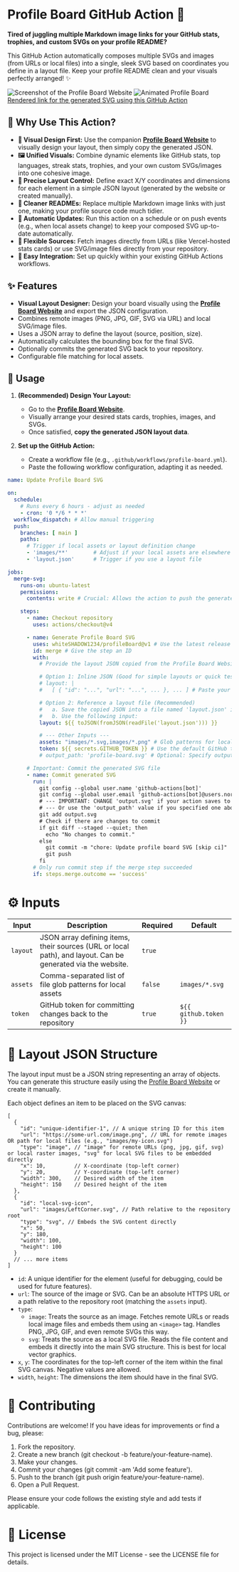 # Profile Board GitHub Action 🧩


**Tired of juggling multiple Markdown image links for your GitHub stats, trophies, and custom SVGs on your profile README?**

This GitHub Action automatically composes multiple SVGs and images (from URLs or local files) into a single, sleek SVG based on coordinates you define in a layout file. Keep your profile README clean and your visuals perfectly arranged! ✨

![Screenshot of the Profile Board Website](screenshot.png)
<img src="https://cdn.jsdelivr.net/gh/whiteSHADOW1234/profileBoard@main/wrapped_stats.svg"  alt="Animated Profile Board" />
[Rendered link for the generated SVG using this GitHub Action](https://www.svgviewer.dev/s/zuCi5j1p)

## 🤔 Why Use This Action?

*   **🎨 Visual Design First:** Use the companion **[Profile Board Website](https://github.com/whiteSHADOW1234/Profile-Board)** to visually design your layout, then simply copy the generated JSON.
*   **🖼️ Unified Visuals:** Combine dynamic elements like GitHub stats, top languages, streak stats, trophies, and your own custom SVGs/images into one cohesive image.
*   **📐 Precise Layout Control:** Define exact X/Y coordinates and dimensions for each element in a simple JSON layout (generated by the website or created manually).
*   **🧹 Cleaner READMEs:** Replace multiple Markdown image links with just one, making your profile source code much tidier.
*   **🔄 Automatic Updates:** Run this action on a schedule or on push events (e.g., when local assets change) to keep your composed SVG up-to-date automatically.
*   **🔗 Flexible Sources:** Fetch images directly from URLs (like Vercel-hosted stats cards) or use SVG/image files directly from your repository.
*   **🚀 Easy Integration:** Set up quickly within your existing GitHub Actions workflows.

## ✨ Features

*   **Visual Layout Designer:** Design your board visually using the **[Profile Board Website](https://profile-board.vercel.app/)** and export the JSON configuration.
*   Combines remote images (PNG, JPG, GIF, SVG via URL) and local SVG/image files.
*   Uses a JSON array to define the layout (source, position, size).
*   Automatically calculates the bounding box for the final SVG.
*   Optionally commits the generated SVG back to your repository.
*   Configurable file matching for local assets.

## 🚀 Usage

1.  **(Recommended) Design Your Layout:**
    *   Go to the **[Profile Board Website](https://profile-board.vercel.app/)**. 
    *   Visually arrange your desired stats cards, trophies, images, and SVGs.
    *   Once satisfied, **copy the generated JSON layout data**.

2.  **Set up the GitHub Action:**
    *   Create a workflow file (e.g., `.github/workflows/profile-board.yml`).
    *   Paste the following workflow configuration, adapting it as needed.

```yaml
name: Update Profile Board SVG

on:
  schedule:
    # Runs every 6 hours - adjust as needed
    - cron: '0 */6 * * *'
  workflow_dispatch: # Allow manual triggering
  push:
    branches: [ main ]
    paths:
      # Trigger if local assets or layout definition change
      - 'images/**'        # Adjust if your local assets are elsewhere
      - 'layout.json'      # Trigger if you use a layout file

jobs:
  merge-svg:
    runs-on: ubuntu-latest
    permissions:
      contents: write # Crucial: Allows the action to push the generated SVG

    steps:
      - name: Checkout repository
        uses: actions/checkout@v4

      - name: Generate Profile Board SVG
        uses: whiteSHADOW1234/profileBoard@v1 # Use the latest release tag
        id: merge # Give the step an ID
        with:
          # Provide the layout JSON copied from the Profile Board Website:

          # Option 1: Inline JSON (Good for simple layouts or quick tests)
          # layout: |
          #   [ { "id": "...", "url": "...", ... }, ... ] # Paste your JSON here

          # Option 2: Reference a layout file (Recommended)
          #   a. Save the copied JSON into a file named 'layout.json' in your repo root.
          #   b. Use the following input:
          layout: ${{ toJSON(fromJSON(readFile('layout.json'))) }}

          # --- Other Inputs ---
          assets: "images/*.svg,images/*.png" # Glob patterns for local files (adjust path if needed)
          token: ${{ secrets.GITHUB_TOKEN }} # Use the default GitHub token
          # output_path: 'profile-board.svg' # Optional: Specify output file path (if the action supports it, otherwise check default)

      # Important: Commit the generated SVG file
      - name: Commit generated SVG
        run: |
          git config --global user.name 'github-actions[bot]'
          git config --global user.email 'github-actions[bot]@users.noreply.github.com'
          # --- IMPORTANT: CHANGE 'output.svg' if your action saves to a different file ---
          # --- Or use the 'output_path' value if you specified one above ---
          git add output.svg 
          # Check if there are changes to commit
          if git diff --staged --quiet; then
            echo "No changes to commit."
          else
            git commit -m "chore: Update profile board SVG [skip ci]"
            git push
          fi
        # Only run commit step if the merge step succeeded
        if: steps.merge.outcome == 'success'

```

# ⚙️ Inputs

| Input         | Description                                                                                                 | Required | Default               |
| ------------- | ----------------------------------------------------------------------------------------------------------- | -------- | --------------------- |
| `layout`      | JSON array defining items, their sources (URL or local path), and layout. Can be generated via the website. | `true`   |                       |
| `assets`      | Comma-separated list of file glob patterns for local assets                                                 | `false`  | `images/*.svg`        |
| `token`       | GitHub token for committing changes back to the repository                                                  | `true`   | `${{ github.token }}` |

# 📐 Layout JSON Structure
The layout input must be a JSON string representing an array of objects. You can generate this structure easily using the [Profile Board Website](https://github.com/whiteSHADOW1234/Profile-Board) or create it manually.

Each object defines an item to be placed on the SVG canvas:
```
[
  {
    "id": "unique-identifier-1", // A unique string ID for this item
    "url": "https://some-url.com/image.png", // URL for remote images OR path for local files (e.g., "images/my-icon.svg")
    "type": "image", // "image" for remote URLs (png, jpg, gif, svg) or local raster images, "svg" for local SVG files to be embedded directly
    "x": 10,         // X-coordinate (top-left corner)
    "y": 20,         // Y-coordinate (top-left corner)
    "width": 300,    // Desired width of the item
    "height": 150    // Desired height of the item
  },
  {
    "id": "local-svg-icon",
    "url": "images/LeftCorner.svg", // Path relative to the repository root
    "type": "svg", // Embeds the SVG content directly
    "x": 50,
    "y": 180,
    "width": 100,
    "height": 100
  }
  // ... more items
]
```
- `id`: A unique identifier for the element (useful for debugging, could be used for future features).
- `url`: The source of the image or SVG. Can be an absolute HTTPS URL or a path relative to the repository root (matching the `assets` input).
- `type`:
  - `image`: Treats the source as an image. Fetches remote URLs or reads local image files and embeds them using an `<image>` tag. Handles PNG, JPG, GIF, and even remote SVGs this way.
  - `svg`: Treats the source as a local SVG file. Reads the file content and embeds it directly into the main SVG structure. This is best for local vector graphics.
- `x`, `y`: The coordinates for the top-left corner of the item within the final SVG canvas. Negative values are allowed.
- `width`, `height`: The dimensions the item should have in the final SVG.

# 🤝 Contributing
Contributions are welcome! If you have ideas for improvements or find a bug, please:

1. Fork the repository.
2. Create a new branch (git checkout -b feature/your-feature-name).
3. Make your changes.
4. Commit your changes (git commit -am 'Add some feature').
5. Push to the branch (git push origin feature/your-feature-name).
6. Open a Pull Request.

Please ensure your code follows the existing style and add tests if applicable.

# 📜 License
This project is licensed under the MIT License - see the LICENSE file for details.
